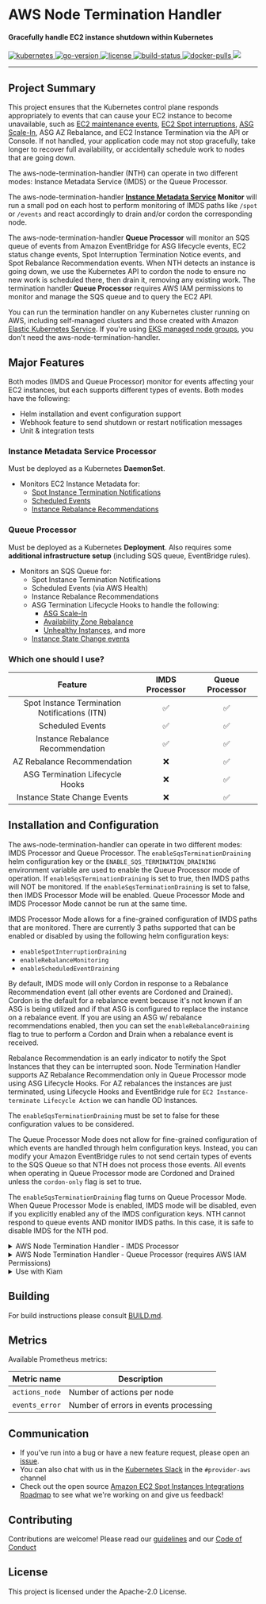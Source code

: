 <h1>AWS Node Termination Handler</h1>

<h4>Gracefully handle EC2 instance shutdown within Kubernetes</h4>

<p>
  <a href="https://github.com/kubernetes/kubernetes/releases">
    <img src="https://img.shields.io/badge/Kubernetes-%3E%3D%201.22-brightgreen" alt="kubernetes">
  </a>
  <a href="https://golang.org/doc/go1.20">
    <img src="https://img.shields.io/github/go-mod/go-version/aws/aws-node-termination-handler?color=blueviolet" alt="go-version">
  </a>
  <a href="https://opensource.org/licenses/Apache-2.0">
    <img src="https://img.shields.io/badge/License-Apache%202.0-ff69b4.svg" alt="license">
  </a>
  <a href="https://codecov.io/gh/aws/aws-node-termination-handler">
    <img src="https://img.shields.io/codecov/c/github/aws/aws-node-termination-handler" alt="build-status">
  </a>
  <a href="https://gallery.ecr.aws/aws-ec2/aws-node-termination-handler">
    <img src="https://img.shields.io/docker/pulls/amazon/aws-node-termination-handler" alt="docker-pulls">
  </a>
    <a href="https://github.com/aws/aws-node-termination-handler/workflows">
    <img src="https://img.shields.io/github/workflow/status/aws/aws-node-termination-handler/Build%20and%20Test?label=Builds%20%26%20Tests">
  </a>
</p>

<div>
<hr>
</div>


## Project Summary

This project ensures that the Kubernetes control plane responds appropriately to events that can cause your EC2 instance to become unavailable, such as [EC2 maintenance events](https://docs.aws.amazon.com/AWSEC2/latest/UserGuide/monitoring-instances-status-check_sched.html), [EC2 Spot interruptions](https://docs.aws.amazon.com/AWSEC2/latest/UserGuide/spot-interruptions.html), [ASG Scale-In](https://docs.aws.amazon.com/autoscaling/ec2/userguide/AutoScalingGroupLifecycle.html#as-lifecycle-scale-in), ASG AZ Rebalance, and EC2 Instance Termination via the API or Console.  If not handled, your application code may not stop gracefully, take longer to recover full availability, or accidentally schedule work to nodes that are going down.

The aws-node-termination-handler (NTH) can operate in two different modes: Instance Metadata Service (IMDS) or the Queue Processor.

The aws-node-termination-handler **[Instance Metadata Service](https://docs.aws.amazon.com/AWSEC2/latest/UserGuide/ec2-instance-metadata.html) Monitor** will run a small pod on each host to perform monitoring of IMDS paths like `/spot` or `/events` and react accordingly to drain and/or cordon the corresponding node.

The aws-node-termination-handler **Queue Processor** will monitor an SQS queue of events from Amazon EventBridge for ASG lifecycle events, EC2 status change events, Spot Interruption Termination Notice events, and Spot Rebalance Recommendation events. When NTH detects an instance is going down, we use the Kubernetes API to cordon the node to ensure no new work is scheduled there, then drain it, removing any existing work. The termination handler **Queue Processor** requires AWS IAM permissions to monitor and manage the SQS queue and to query the EC2 API.

You can run the termination handler on any Kubernetes cluster running on AWS, including self-managed clusters and those created with Amazon [Elastic Kubernetes Service](https://docs.aws.amazon.com/eks/latest/userguide/what-is-eks.html). If you're using [EKS managed node groups](https://docs.aws.amazon.com/eks/latest/userguide/managed-node-groups.html), you don't need the aws-node-termination-handler.

## Major Features

Both modes (IMDS and Queue Processor) monitor for events affecting your EC2 instances, but each supports different types of events. Both modes have the following:

- Helm installation and event configuration support
- Webhook feature to send shutdown or restart notification messages
- Unit & integration tests

### Instance Metadata Service Processor
Must be deployed as a Kubernetes **DaemonSet**.

- Monitors EC2 Instance Metadata for:
   - [Spot Instance Termination Notifications](https://docs.aws.amazon.com/AWSEC2/latest/UserGuide/spot-instance-termination-notices.html)
   - [Scheduled Events](https://docs.aws.amazon.com/AWSEC2/latest/UserGuide/monitoring-instances-status-check_sched.html)
   - [Instance Rebalance Recommendations](https://docs.aws.amazon.com/AWSEC2/latest/UserGuide/rebalance-recommendations.html)

### Queue Processor
Must be deployed as a Kubernetes **Deployment**. Also requires some **additional infrastructure setup** (including SQS queue, EventBridge rules).

- Monitors an SQS Queue for:
   - Spot Instance Termination Notifications
   - Scheduled Events (via AWS Health)
   - Instance Rebalance Recommendations
   - ASG Termination Lifecycle Hooks to handle the following:
     - [ASG Scale-In](https://docs.aws.amazon.com/autoscaling/ec2/userguide/lifecycle-hooks.html)
     - [Availability Zone Rebalance](https://docs.aws.amazon.com/autoscaling/ec2/userguide/as-instance-termination.html#:~:text=are%20replaced%20first.-,Availability%20Zone%20rebalancing,-Amazon%20EC2%20Auto)
     - [Unhealthy Instances](https://docs.aws.amazon.com/autoscaling/ec2/userguide/ec2-auto-scaling-health-checks.html), and more
   - [Instance State Change events](https://docs.aws.amazon.com/AWSEC2/latest/UserGuide/monitoring-instance-state-changes.html)

### Which one should I use?
|                    Feature                    | IMDS Processor | Queue Processor |
| :-------------------------------------------: | :------------: | :-------------: |
| Spot Instance Termination Notifications (ITN) |       ✅        |        ✅        |
|               Scheduled Events                |       ✅        |        ✅        |
|       Instance Rebalance Recommendation       |       ✅        |        ✅        |
|        AZ Rebalance Recommendation            |       ❌        |        ✅        |
|        ASG Termination Lifecycle Hooks        |       ❌        |        ✅        |
|         Instance State Change Events          |       ❌        |        ✅        |


## Installation and Configuration

The aws-node-termination-handler can operate in two different modes: IMDS Processor and Queue Processor. The `enableSqsTerminationDraining` helm configuration key or the `ENABLE_SQS_TERMINATION_DRAINING` environment variable are used to enable the Queue Processor mode of operation. If `enableSqsTerminationDraining` is set to true, then IMDS paths will NOT be monitored. If the `enableSqsTerminationDraining` is set to false, then IMDS Processor Mode will be enabled. Queue Processor Mode and IMDS Processor Mode cannot be run at the same time.

IMDS Processor Mode allows for a fine-grained configuration of IMDS paths that are monitored. There are currently 3 paths supported that can be enabled or disabled by using the following helm configuration keys:
 - `enableSpotInterruptionDraining`
 - `enableRebalanceMonitoring`
 - `enableScheduledEventDraining`

By default, IMDS mode will only Cordon in response to a Rebalance Recommendation event (all other events are Cordoned and Drained). Cordon is the default for a rebalance event because it's not known if an ASG is being utilized and if that ASG is configured to replace the instance on a rebalance event. If you are using an ASG w/ rebalance recommendations enabled, then you can set the `enableRebalanceDraining` flag to true to perform a Cordon and Drain when a rebalance event is received.

Rebalance Recommendation is an early indicator to notify the Spot Instances that they can be interrupted soon. Node Termination Handler supports AZ Rebalance Recommendation only in Queue Processor mode using ASG Lifecycle Hooks. For AZ rebalances the instances are just terminated, using Lifecycle Hooks and EventBridge rule for `EC2 Instance-terminate Lifecycle Action` we can handle OD Instances.

The `enableSqsTerminationDraining` must be set to false for these configuration values to be considered.

The Queue Processor Mode does not allow for fine-grained configuration of which events are handled through helm configuration keys. Instead, you can modify your Amazon EventBridge rules to not send certain types of events to the SQS Queue so that NTH does not process those events. All events when operating in Queue Processor mode are Cordoned and Drained unless the `cordon-only` flag is set to true.

The `enableSqsTerminationDraining` flag turns on Queue Processor Mode. When Queue Processor Mode is enabled, IMDS mode will be disabled, even if you explicitly enabled any of the IMDS configuration keys. NTH cannot respond to queue events AND monitor IMDS paths. In this case, it is safe to disable IMDS for the NTH pod.

<details opened>
<summary>AWS Node Termination Handler - IMDS Processor</summary>
<br>

### Installation and Configuration

The termination handler DaemonSet installs into your cluster a [ServiceAccount](https://kubernetes.io/docs/tasks/configure-pod-container/configure-service-account/), [ClusterRole](https://kubernetes.io/docs/reference/access-authn-authz/rbac/), [ClusterRoleBinding](https://kubernetes.io/docs/reference/access-authn-authz/rbac/), and a [DaemonSet](https://kubernetes.io/docs/concepts/workloads/controllers/daemonset/). All four of these Kubernetes constructs are required for the termination handler to run properly.

#### Pod Security Admission

When using Kubernetes [Pod Security Admission](https://kubernetes.io/docs/concepts/security/pod-security-admission/) it is recommended to assign the `[privileged](https://kubernetes.io/docs/concepts/security/pod-security-standards/#privileged)` level.

#### Kubectl Apply

You can use kubectl to directly add all of the above resources with the default configuration into your cluster.

```
kubectl apply -f https://github.com/aws/aws-node-termination-handler/releases/download/v1.20.0/all-resources.yaml
```

For a full list of releases and associated artifacts see our [releases page](https://github.com/aws/aws-node-termination-handler/releases).

#### Helm

The easiest way to configure the various options of the termination handler is via [helm](https://helm.sh/). The chart for this project is hosted in [helm/aws-node-termination-handler](https://gallery.ecr.aws/aws-ec2/helm/aws-node-termination-handler)

To get started you need to authenticate your helm client

```
aws ecr-public get-login-password \
  --region us-east-1 | helm registry login \
  --username AWS \
  --password-stdin public.ecr.aws
```

Once that is complete you can install the termination handler. We've provided some sample setup options below. Make sure to replace CHART_VERSION with the version you want to install.

Zero Config:

```sh
helm upgrade --install aws-node-termination-handler \
  --namespace kube-system \
  oci://public.ecr.aws/aws-ec2/helm/aws-node-termination-handler --version $CHART_VERSION
```

Enabling Features:

```
helm upgrade --install aws-node-termination-handler \
  --namespace kube-system \
  --set enableSpotInterruptionDraining="true" \
  --set enableRebalanceMonitoring="true" \
  --set enableScheduledEventDraining="false" \
  oci://public.ecr.aws/aws-ec2/helm/aws-node-termination-handler --version $CHART_VERSION
```

The `enable*` configuration flags above enable or disable IMDS monitoring paths.

Running Only On Specific Nodes:

```
helm upgrade --install aws-node-termination-handler \
  --namespace kube-system \
  --set nodeSelector.lifecycle=spot \
  oci://public.ecr.aws/aws-ec2/helm/aws-node-termination-handler --version $CHART_VERSION
```

Webhook Configuration:

```
helm upgrade --install aws-node-termination-handler \
  --namespace kube-system \
  --set webhookURL=https://hooks.slack.com/services/YOUR/SLACK/URL \
  oci://public.ecr.aws/aws-ec2/helm/aws-node-termination-handler --version $CHART_VERSION
```

Alternatively, pass Webhook URL as a Secret:

```
WEBHOOKURL_LITERAL="webhookurl=https://hooks.slack.com/services/YOUR/SLACK/URL"

kubectl create secret -n kube-system generic webhooksecret --from-literal=$WEBHOOKURL_LITERAL
```
```
helm upgrade --install aws-node-termination-handler \
  --namespace kube-system \
  --set webhookURLSecretName=webhooksecret \
  oci://public.ecr.aws/aws-ec2/helm/aws-node-termination-handler --version $CHART_VERSION
```

For a full list of configuration options see our [Helm readme](https://github.com/aws/aws-node-termination-handler/blob/v1.20.0/config/helm/aws-node-termination-handler#readme).

</details>


<details closed>
<summary>AWS Node Termination Handler - Queue Processor (requires AWS IAM Permissions)</summary>

<br>

### Infrastructure Setup

The termination handler requires some infrastructure prepared before deploying the application. In a multi-cluster environment, you will need to repeat the following steps for each cluster.

You'll need the following AWS infrastructure components:

1. Amazon Simple Queue Service (SQS) Queue
2. AutoScaling Group Termination Lifecycle Hook
3. Amazon EventBridge Rule
4. IAM Role for the aws-node-termination-handler Queue Processing Pods

#### 1. Create an SQS Queue:

Here is the AWS CLI command to create an SQS queue to hold termination events from ASG and EC2, although this should really be configured via your favorite infrastructure-as-code tool like CloudFormation (template [here](docs/cfn-template.yaml)) or Terraform:

```
## Queue Policy
$ QUEUE_POLICY=$(cat <<EOF
{
    "Version": "2012-10-17",
    "Id": "MyQueuePolicy",
    "Statement": [{
        "Effect": "Allow",
        "Principal": {
            "Service": ["events.amazonaws.com", "sqs.amazonaws.com"]
        },
        "Action": "sqs:SendMessage",
        "Resource": [
            "arn:aws:sqs:${AWS_REGION}:${ACCOUNT_ID}:${SQS_QUEUE_NAME}"
        ]
    }]
}
EOF
)

## make sure the queue policy is valid JSON
$ echo "$QUEUE_POLICY" | jq .

## Save queue attributes to a temp file
$ cat << EOF > /tmp/queue-attributes.json
{
  "MessageRetentionPeriod": "300",
  "Policy": "$(echo $QUEUE_POLICY | sed 's/\"/\\"/g' | tr -d -s '\n' " ")"
}
EOF

$ aws sqs create-queue --queue-name "${SQS_QUEUE_NAME}" --attributes file:///tmp/queue-attributes.json
```

If you are sending Lifecycle termination events from ASG directly to SQS, instead of through EventBridge, then you will also need to create an IAM service role to give Amazon EC2 Auto Scaling access to your SQS queue. Please follow [these linked instructions to create the IAM service role: link.](https://docs.aws.amazon.com/autoscaling/ec2/userguide/configuring-lifecycle-hook-notifications.html#sqs-notifications)
Note the ARNs for the SQS queue and the associated IAM role for Step 2.

There are some caveats when using [server side encryption with SQS](https://docs.aws.amazon.com/AWSSimpleQueueService/latest/SQSDeveloperGuide/sqs-server-side-encryption.html):
* using [SSE-KMS](https://docs.aws.amazon.com/AWSSimpleQueueService/latest/SQSDeveloperGuide/sqs-configure-sse-existing-queue.html) with a [customer managed key](https://docs.aws.amazon.com/kms/latest/developerguide/concepts.html#key-mgmt) requires [changing the KMS key policy](https://docs.aws.amazon.com/eventbridge/latest/userguide/eb-troubleshooting.html#eb-sqs-encrypted) to allow EventBridge to publish events to SQS.
* using [SSE-KMS](https://docs.aws.amazon.com/AWSSimpleQueueService/latest/SQSDeveloperGuide/sqs-configure-sse-existing-queue.html) with an [AWS managed key](https://docs.aws.amazon.com/kms/latest/developerguide/concepts.html#key-mgmt) is not supported as the KMS key policy can't be updated to allow EventBridge to publish events to SQS.
* using [SSE-SQS](https://docs.aws.amazon.com/AWSSimpleQueueService/latest/SQSDeveloperGuide/sqs-configure-sqs-sse-queue.html) doesn't require extra setup and works out of the box as SQS queues without encryption at rest.

#### 2. Create an ASG Termination Lifecycle Hook:

Here is the AWS CLI command to create a termination lifecycle hook on an existing ASG when using EventBridge, although this should really be configured via your favorite infrastructure-as-code tool like CloudFormation or Terraform:

```
$ aws autoscaling put-lifecycle-hook \
  --lifecycle-hook-name=my-k8s-term-hook \
  --auto-scaling-group-name=my-k8s-asg \
  --lifecycle-transition=autoscaling:EC2_INSTANCE_TERMINATING \
  --default-result=CONTINUE \
  --heartbeat-timeout=300
```

If you want to avoid using EventBridge and instead send ASG Lifecycle events directly to SQS, instead use the following command, using the ARNs from Step 1:

```
$ aws autoscaling put-lifecycle-hook \
  --lifecycle-hook-name=my-k8s-term-hook \
  --auto-scaling-group-name=my-k8s-asg \
  --lifecycle-transition=autoscaling:EC2_INSTANCE_TERMINATING \
  --default-result=CONTINUE \
  --heartbeat-timeout=300 \
  --notification-target-arn <your test queue ARN here> \
  --role-arn <your SQS access role ARN here>
```

#### 3. Tag the Instances:

By default the aws-node-termination-handler will only manage terminations for instances tagged with `key=aws-node-termination-handler/managed`.
The value of the key does not matter.

To tag ASGs and propagate the tags to your instances (recommended):
```
$ aws autoscaling create-or-update-tags \
  --tags ResourceId=my-auto-scaling-group,ResourceType=auto-scaling-group,Key=aws-node-termination-handler/managed,Value=,PropagateAtLaunch=true
```

To tag an individual EC2 instance:
```
aws ec2 create-tags \
    --resources i-1234567890abcdef0 \
    --tags 'Key="aws-node-termination-handler/managed",Value='
```

Tagging your EC2 instances in this way is helpful if you only want aws-node-termination-handler to manage the lifecycle of instances in certain ASGs. For example, if your account also has other ASGs that do not contain Kubernetes nodes, this tagging mechanism will ensure that NTH does not manage the lifecycle of any instances in those non-Kubernetes ASGs.

However, if the only ASGs in your account are for your Kubernetes cluster, then you can turn off the tag check by setting the flag `--check-tag-before-draining=false` or environment variable `CHECK_TAG_BEFORE_DRAINING=false`.

You can also control what resources NTH manages by adding the resource ARNs to your Amazon EventBridge rules.

Take a look at the docs on how to [create rules that only manage certain ASGs](https://docs.aws.amazon.com/autoscaling/ec2/userguide/cloud-watch-events.html), and read about all the [supported ASG events](https://docs.aws.amazon.com/autoscaling/ec2/userguide/ec2-auto-scaling-event-reference.html).

#### 4. Create Amazon EventBridge Rules

You may skip this step if sending events from ASG to SQS directly.

If we use ASG with capacity-rebalance enabled on ASG, then we do not need Spot and Rebalance events enabled with EventBridge. ASG will send a termination lifecycle hook for spot interrruptions while it's launching a new instance and for Rebalance events ASG will send a termination lifecycle hook after it brings a new node in the ASG.

If we use ASG without capacity-rebalance enabled, then spot interruptions will cause a termination lifecycle hook after the interruption occurs but not while launching the new instance.

Here are AWS CLI commands to create Amazon EventBridge rules so that ASG termination events, Spot Interruptions, Instance state changes, Rebalance Recommendations, and AWS Health Scheduled Changes are sent to the SQS queue created in the previous step. This should really be configured via your favorite infrastructure-as-code tool like CloudFormation (template [here](docs/cfn-template.yaml)) or Terraform:

```
$ aws events put-rule \
  --name MyK8sASGTermRule \
  --event-pattern "{\"source\":[\"aws.autoscaling\"],\"detail-type\":[\"EC2 Instance-terminate Lifecycle Action\"]}"

$ aws events put-targets --rule MyK8sASGTermRule \
  --targets "Id"="1","Arn"="arn:aws:sqs:us-east-1:123456789012:MyK8sTermQueue"

$ aws events put-rule \
  --name MyK8sSpotTermRule \
  --event-pattern "{\"source\": [\"aws.ec2\"],\"detail-type\": [\"EC2 Spot Instance Interruption Warning\"]}"

$ aws events put-targets --rule MyK8sSpotTermRule \
  --targets "Id"="1","Arn"="arn:aws:sqs:us-east-1:123456789012:MyK8sTermQueue"

$ aws events put-rule \
  --name MyK8sRebalanceRule \
  --event-pattern "{\"source\": [\"aws.ec2\"],\"detail-type\": [\"EC2 Instance Rebalance Recommendation\"]}"

$ aws events put-targets --rule MyK8sRebalanceRule \
  --targets "Id"="1","Arn"="arn:aws:sqs:us-east-1:123456789012:MyK8sTermQueue"

$ aws events put-rule \
  --name MyK8sInstanceStateChangeRule \
  --event-pattern "{\"source\": [\"aws.ec2\"],\"detail-type\": [\"EC2 Instance State-change Notification\"]}"

$ aws events put-targets --rule MyK8sInstanceStateChangeRule \
  --targets "Id"="1","Arn"="arn:aws:sqs:us-east-1:123456789012:MyK8sTermQueue"

$ aws events put-rule \
  --name MyK8sScheduledChangeRule \
  --event-pattern "{\"source\": [\"aws.health\"],\"detail-type\": [\"AWS Health Event\"],\"detail\": {\"service\": [\"EC2\"],\"eventTypeCategory\": [\"scheduledChange\"]}}"

$ aws events put-targets --rule MyK8sScheduledChangeRule \
  --targets "Id"="1","Arn"="arn:aws:sqs:us-east-1:123456789012:MyK8sTermQueue"
```

#### 5. Create an IAM Role for the Pods

There are many different ways to allow the aws-node-termination-handler pods to assume a role:

1. [Amazon EKS IAM Roles for Service Accounts](https://docs.aws.amazon.com/eks/latest/userguide/iam-roles-for-service-accounts.html)
2. [IAM Instance Profiles for EC2](https://docs.aws.amazon.com/IAM/latest/UserGuide/id_roles_use_switch-role-ec2_instance-profiles.html)
3. [Kiam](https://github.com/uswitch/kiam)
4. [kube2iam](https://github.com/jtblin/kube2iam)

IAM Policy for aws-node-termination-handler Deployment:

```
{
    "Version": "2012-10-17",
    "Statement": [
        {
            "Effect": "Allow",
            "Action": [
                "autoscaling:CompleteLifecycleAction",
                "autoscaling:DescribeAutoScalingInstances",
                "autoscaling:DescribeTags",
                "ec2:DescribeInstances",
                "sqs:DeleteMessage",
                "sqs:ReceiveMessage"
            ],
            "Resource": "*"
        }
    ]
}
```

### Installation

#### Pod Security Admission

When using Kubernetes [Pod Security Admission](https://kubernetes.io/docs/concepts/security/pod-security-admission/) it is recommended to assign the `[baseline](https://kubernetes.io/docs/concepts/security/pod-security-standards/#baseline)` level.

#### Helm

The easiest way to configure the various options of the termination handler is via [helm](https://helm.sh/). The chart for this project is hosted in [helm/aws-node-termination-handler](https://gallery.ecr.aws/aws-ec2/helm/aws-node-termination-handler)

To get started you need to authenticate your helm client

```
aws ecr-public get-login-password \
     --region us-east-1 | helm registry login \
     --username AWS \
     --password-stdin public.ecr.aws
```

Once that is complete you can install the termination handler. We've provided some sample setup options below. Make sure to replace CHART_VERSION with the version you want to install.

Minimal Config:

```sh
helm upgrade --install aws-node-termination-handler \
  --namespace kube-system \
  --set enableSqsTerminationDraining=true \
  --set queueURL=https://sqs.us-east-1.amazonaws.com/0123456789/my-term-queue \
  oci://public.ecr.aws/aws-ec2/helm/aws-node-termination-handler --version $CHART_VERSION
```

Webhook Configuration:

```
helm upgrade --install aws-node-termination-handler \
  --namespace kube-system \
  --set enableSqsTerminationDraining=true \
  --set queueURL=https://sqs.us-east-1.amazonaws.com/0123456789/my-term-queue \
  --set webhookURL=https://hooks.slack.com/services/YOUR/SLACK/URL \
  oci://public.ecr.aws/aws-ec2/helm/aws-node-termination-handler --version $CHART_VERSION
```

Alternatively, pass Webhook URL as a Secret:

```
WEBHOOKURL_LITERAL="webhookurl=https://hooks.slack.com/services/YOUR/SLACK/URL"

kubectl create secret -n kube-system generic webhooksecret --from-literal=$WEBHOOKURL_LITERAL
```
```
helm upgrade --install aws-node-termination-handler \
  --namespace kube-system \
  --set enableSqsTerminationDraining=true \
  --set queueURL=https://sqs.us-east-1.amazonaws.com/0123456789/my-term-queue \
  --set webhookURLSecretName=webhooksecret \
  oci://public.ecr.aws/aws-ec2/helm/aws-node-termination-handler --version $CHART_VERSION
```

For a full list of configuration options see our [Helm readme](https://github.com/aws/aws-node-termination-handler/blob/v1.20.0/config/helm/aws-node-termination-handler#readme).

#### Kubectl Apply

Queue Processor needs an **SQS queue URL** to function; therefore, manifest changes are **REQUIRED** before using kubectl to directly add all of the above resources into your cluster.

Minimal Config:

```
curl -L https://github.com/aws/aws-node-termination-handler/releases/download/v1.20.0/all-resources-queue-processor.yaml -o all-resources-queue-processor.yaml
<open all-resources-queue-processor.yaml and update QUEUE_URL value>
kubectl apply -f ./all-resources-queue-processor.yaml
```

For a full list of releases and associated artifacts see our [releases page](https://github.com/aws/aws-node-termination-handler/releases).

</details>


<details close>
<summary>Use with Kiam</summary>
<br>

## Use with Kiam

If you are using IMDS mode which defaults to `hostNetworking: true`, or if you are using queue-processor mode, then this section does not apply. The configuration below only needs to be used if you are explicitly changing NTH IMDS mode to `hostNetworking: false` .

To use the termination handler alongside [Kiam](https://github.com/uswitch/kiam) requires some extra configuration on Kiam's end.
By default Kiam will block all access to the metadata address, so you need to make sure it passes through the requests the termination handler relies on.

To add a whitelist configuration, use the following fields in the Kiam Helm chart values:

```
agent.whiteListRouteRegexp: '^\/latest\/meta-data\/(spot\/instance-action|events\/maintenance\/scheduled|instance-(id|type)|public-(hostname|ipv4)|local-(hostname|ipv4)|placement\/availability-zone)|\/latest\/dynamic\/instance-identity\/document$'
```
Or just pass it as an argument to the kiam agents:

```
kiam agent --whitelist-route-regexp='^\/latest\/meta-data\/(spot\/instance-action|events\/maintenance\/scheduled|instance-(id|type)|public-(hostname|ipv4)|local-(hostname|ipv4)|placement\/availability-zone)|\/latest\/dynamic\/instance-identity\/document$'
```

## Metadata endpoints
The termination handler relies on the following metadata endpoints to function properly:

```
/latest/dynamic/instance-identity/document
/latest/meta-data/spot/instance-action
/latest/meta-data/events/recommendations/rebalance
/latest/meta-data/events/maintenance/scheduled
/latest/meta-data/instance-id
/latest/meta-data/instance-life-cycle
/latest/meta-data/instance-type
/latest/meta-data/public-hostname
/latest/meta-data/public-ipv4
/latest/meta-data/local-hostname
/latest/meta-data/local-ipv4
/latest/meta-data/placement/availability-zone
```

</details>

## Building
For build instructions please consult [BUILD.md](./BUILD.md).

## Metrics
Available Prometheus metrics:

| Metric name    | Description                           |
| -------------- | ------------------------------------- |
| `actions_node` | Number of actions per node            |
| `events_error` | Number of errors in events processing |


## Communication
* If you've run into a bug or have a new feature request, please open an [issue](https://github.com/aws/aws-node-termination-handler/issues/new).
* You can also chat with us in the [Kubernetes Slack](https://kubernetes.slack.com) in the `#provider-aws` channel
* Check out the open source [Amazon EC2 Spot Instances Integrations Roadmap](https://github.com/aws/ec2-spot-instances-integrations-roadmap) to see what we're working on and give us feedback!

##  Contributing
Contributions are welcome! Please read our [guidelines](https://github.com/aws/aws-node-termination-handler/blob/main/CONTRIBUTING.md) and our [Code of Conduct](https://github.com/aws/aws-node-termination-handler/blob/main/CODE_OF_CONDUCT.md)

## License
This project is licensed under the Apache-2.0 License.

